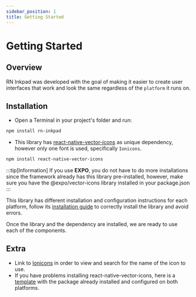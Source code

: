 ```yaml
---
sidebar_position: 1
title: Getting Started
---
```


# Getting Started

## Overview

RN Inkpad was developed with the goal of making it easier to create user interfaces that work and look the same regardless of the `platform` it runs on.

## Installation

- Open a Terminal in your project's folder and run:

```bash npm2yarn
npm install rn-inkpad
```

- This library has [react-native-vector-icons](https://github.com/oblador/react-native-vector-icons) as unique dependency, however only one font is used, specifically `Ionicons`.

```bash npm2yarn
npm install react-native-vector-icons
```

:::tip[Information]
If you use **EXPO**, you do not have to do more installations since the framework already has this library pre-installed, however, make sure you have the @expo/vector-icons library installed in your package.json
:::

This library has different installation and configuration instructions for each platform, follow its [installation guide](https://github.com/oblador/react-native-vector-icons#installation) to correctly install the library and avoid errors.

Once the library and the dependency are installed, we are ready to use each of the components.

## Extra

- Link to [Ionicons](https://ionic.io/ionicons) in order to view and search for the name of the icon to use.
- If you have problems installing react-native-vector-icons, here is a [template](https://github.com/FerRiv3ra/react-native-template) with the package already installed and configured on both platforms.
